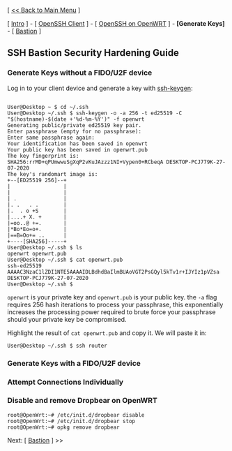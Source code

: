 [ [<< Back to Main Menu](https://github.com/seth586/guides/blob/master/README.md) ]

[ [Intro](README.md) ] - [ [OpenSSH Client](1_install_client.md) ] - [ [OpenSSH on OpenWRT](2_install_openssh.md) ] - **[Generate Keys]** - [ [Bastion](4_bastion.md) ]

## SSH Bastion Security Hardening Guide
### Generate Keys without a FIDO/U2F device
Log in to your client device and generate a key with [ssh-keygen](https://man.openbsd.org/OpenBSD-current/man1/ssh-keygen.1#NAME):
```

User@Desktop ~ $ cd ~/.ssh
User@Desktop ~/.ssh $ ssh-keygen -o -a 256 -t ed25519 -C "$(hostname)-$(date +'%d-%m-%Y')" -f openwrt
Generating public/private ed25519 key pair.
Enter passphrase (empty for no passphrase):
Enter same passphrase again:
Your identification has been saved in openwrt
Your public key has been saved in openwrt.pub
The key fingerprint is:
SHA256:rrMD+qPUmwwuSgXqP2vKuJAzzz1NI+Vypen0+RCbeqA DESKTOP-PCJ779K-27-07-2020
The key's randomart image is:
+--[ED25519 256]--+
|                 |
|                 |
| .               |
|. .   . .        |
|.  . o +S        |
|....+ X. +       |
|=oo..@ +=.       |
|*Bo*Eo=o+.       |
|==B=Oo+= ..      |
+----[SHA256]-----+
User@Desktop ~/.ssh $ ls
openwrt openwrt.pub
User@Desktop ~/.ssh $ cat openwrt.pub
ssh-ed25519 AAAAC3NzaC1lZDI1NTE5AAAAIDLBdhdBaIlmBUAoVGT2PsGQyl5kTv1r+IJYIz1pVZsa DESKTOP-PCJ779K-27-07-2020
User@Desktop ~/.ssh $
```
`openwrt` is your private key and `openwrt.pub` is your public key. the `-a` flag requires 256 hash iterations to process your passphrase, this exponentially increases the processing power required to brute force your passphrase should your private key be compromised.

Highlight the result of `cat openwrt.pub` and copy it. We will paste it in:

```
User@Desktop ~/.ssh $ ssh router
```

### Generate Keys with a FIDO/U2F device

### Attempt Connections Individually

### Disable and remove Dropbear on OpenWRT
```
root@OpenWrt:~# /etc/init.d/dropbear disable
root@OpenWrt:~# /etc/init.d/dropbear stop
root@OpenWrt:~# opkg remove dropbear
```

Next: [ [Bastion](4_bastion.md) ] >>

